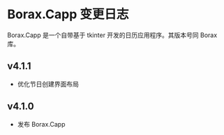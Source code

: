 # Borax.Capp 变更日志

Borax.Capp 是一个自带基于 tkinter 开发的日历应用程序。其版本号同 Borax 库。

## v4.1.1

- 优化节日创建界面布局

## v4.1.0

- 发布 Borax.Capp